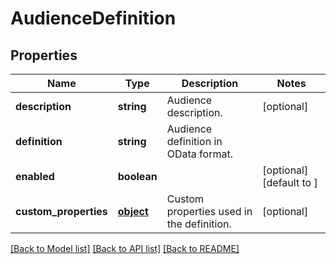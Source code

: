 # AudienceDefinition

## Properties
Name | Type | Description | Notes
------------ | ------------- | ------------- | -------------
**description** | **string** | Audience description. | [optional] 
**definition** | **string** | Audience definition in OData format. | 
**enabled** | **boolean** |  | [optional] [default to ]
**custom_properties** | [**object**](.md) | Custom properties used in the definition. | [optional] 

[[Back to Model list]](../README.md#documentation-for-models) [[Back to API list]](../README.md#documentation-for-api-endpoints) [[Back to README]](../README.md)

